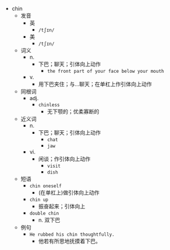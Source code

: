 - chin
  - 发音
    - 英
      - `/tʃɪn/`
    - 美
      - `/tʃɪn/`
  - 词义
    - n.
      - 下巴；聊天；引体向上动作
        - `the front part of your face below your mouth`
    - v.
      - 用下巴夹住；与…聊天；在单杠上作引体向上动作
  - 同根词
    - adj.
      - `chinless`
        - 无下颚的；优柔寡断的
  - 近义词
    - n.
      - 下巴；聊天；引体向上动作
        - `chat`
        - `jaw`
    - vi.
      - 闲谈；作引体向上动作
        - `visit`
        - `dish`
  - 短语
    - `chin oneself`
      - (在单杠上)做引体向上动作 
    - `chin up`
      - 振奋起来；引体向上 
    - `double chin`
      - n. 双下巴 
  - 例句
    - `He rubbed his chin thoughtfully.`
      - 他若有所思地抚摸着下巴。

